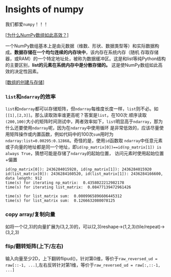 # Insights of numpy

我们都爱`numpy`！！！

[[为什么NumPy数组如此高效？]](https://www.cnblogs.com/McKean/p/6221053.html)

一个NumPy数组基本上是由元数据（维数、形状、数据类型等）和实际数据构成。**数据存储在一个均匀连续的内存块中**，该内存在系统内存（随机
存取存储器，或RAM）的一个特定地址处，被称为数据缓冲区。这是和list等纯Python结构的主要区别，**list的元素在系统内存中是分散存储的。**
这是使NumPy数组如此高效的决定性因素。

[[数组的创建与存储]](https://www.cnblogs.com/moon1992/p/4946717.html)
### `list`和`ndarray`的效率
`list`和`ndarray`都可以存储矩阵，但`ndarray`每维度长度一样，`list`则不必。如`[[1],[2,3]]`。那么读取效率谁更高呢？答案是`list`，在100次
顺序读取`(200,100)`大小的矩阵时间测试中，两者效率如下，`list`明显高于`ndarray`，那为什么还要使用`ndarray`呢，因为在`ndarray`中使用循环
是非常低效的，应该尽量使用矩阵操作或内置函数，例如代码中的100次`sum`用时为`ndarray:list=0.00295:0.12868`。奇怪的是，使用`id`函数取
`ndarray`中任意元素或子向量的地址都是同一个地址，即`id(np_matrix[0])==id(np_matrix[1]) is always True`，猜想可能是存储了`ndarray`的起始位置，
访问元素时使用起始位置+偏置

```
id(np_matrix[0]): 2436284015920, id(np_matrix[1]): 2436284015920
id(list_matrix[0]): 2436284160520, id(list_matrix[1]): 2436284166600, data length: 912
time(s) for iterating np_matrix:  0.4358022212982178
time(s) for iterating list_matrix:  0.08477139472961426

time(s) for list_matrix sum:  0.0009965896606445312
time(s) for list_matrix sum:  0.1266632080078125
```
### copy array/复制向量
如将一个(2,3)的向量扩展为(3,2,3)的，可以(2,3)reshape->(1,2,3)(tile/repeat)->(3,2,3)

### flip/翻转矩阵(上下/左右)
输入向量至少2D，上下翻转flipud()，针对第0维，等价于`raw_reversed_ud = raw[::-1, ...]`,左右反转针对第1维，等价于`raw_reversed_ud = raw[:,::-1, ...]`


